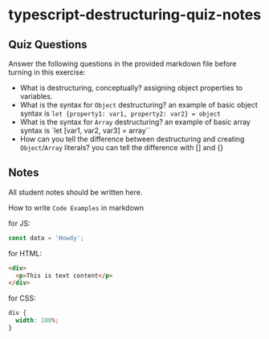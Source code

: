 # typescript-destructuring-quiz-notes

## Quiz Questions

Answer the following questions in the provided markdown file before turning in this exercise:

- What is destructuring, conceptually?
  assigning object properties to variables.
- What is the syntax for `Object` destructuring?
  an example of basic object syntax is `let {property1: var1, property2: var2} = object`
- What is the syntax for `Array` destructuring?
  an example of basic array syntax is `let [var1, var2, var3] = array``
- How can you tell the difference between destructuring and creating `Object`/`Array` literals?
  you can tell the difference with [] and {}

## Notes

All student notes should be written here.

How to write `Code Examples` in markdown

for JS:

```javascript
const data = 'Howdy';
```

for HTML:

```html
<div>
  <p>This is text content</p>
</div>
```

for CSS:

```css
div {
  width: 100%;
}
```
